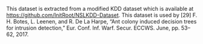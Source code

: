 This dataset is extracted from a modified KDD dataset which is available at https://github.com/InitRoot/NSLKDD-Dataset. This dataset is used by [29]	F. H. Botes, L. Leenen, and R. De La Harpe, “Ant colony induced decision trees for intrusion detection,” Eur. Conf. Inf. Warf. Secur. ECCWS. June, pp. 53–62, 2017.

